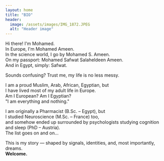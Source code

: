```yaml
---
layout: home
title: "BIO"
header:
  image: /assets/images/IMG_1872.JPEG
  alt: "Header image"
---
```


Hi there! I'm Mohamed.  
In Europe, I'm Mohamed Ameen.  
In the science world, I go by Mohamed S. Ameen.  
On my passport: Mohamed Safwat Salaheldeen Ameen.  
And in Egypt, simply: Safwat.  

Sounds confusing? Trust me, my life is no less messy.  

I am a proud Muslim, Arab, African, Egyptian, but  
I have lived most of my adult life in Europe.  
Am I European? Am I Egyptian?  
"I am everything and nothing."  

I am originally a Pharmacist (B.Sc. – Egypt), but  
I studied Neuroscience (M.Sc. – France) too,  
and somehow ended up surrounded by psychologists studying cognition and sleep (PhD – Austria).  
The list goes on and on...  

This is my story — shaped by signals, identities, and, most importantly, dreams.  
**Welcome.**